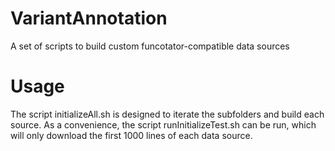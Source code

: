 # VariantAnnotation

A set of scripts to build custom funcotator-compatible data sources

# Usage

The script initializeAll.sh is designed to iterate the subfolders and build each source. As a convenience, the script runInitializeTest.sh can be run, which will only download the first 1000 lines of each data source.
